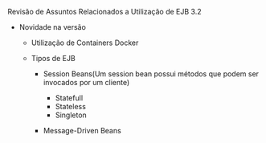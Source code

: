 Revisão de Assuntos Relacionados a Utilização de EJB 3.2

  - Novidade na versão

  	- Utilização de Containers Docker

	- Tipos de EJB
		- Session Beans(Um session bean possui métodos que podem ser invocados por um cliente)
			- Statefull
			- Stateless
			- Singleton

		- Message-Driven Beans
